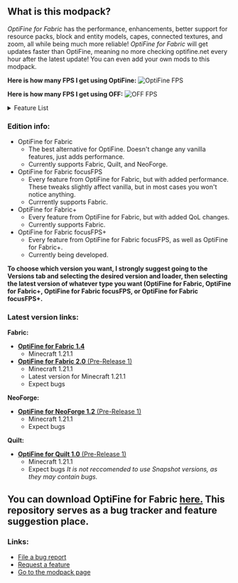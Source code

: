 ## **What is this modpack?**
_OptiFine for Fabric_ has the performance, enhancements, better support for resource packs, block and entity models, capes, connected textures, and zoom, all while being much more reliable! _OptiFine for Fabric_ will get updates faster than OptiFine, meaning no more checking optifine.net every hour after the latest update! You can even add your own mods to this modpack.


**Here is how many FPS I get using OptiFine:**
![OptiFine FPS](https://cdn.modrinth.com/data/cached_images/eab07d43b64748d5ef8af561a25573b312154374.png)

**Here is how many FPS I get using OFF:**
![OFF FPS](https://cdn.modrinth.com/data/cached_images/1395133b5ca39a174e3d5ae1ead1681dce7285c4.png)



<details>
<summary>Feature List</summary>

**This chart is a work in progress! It may not be completely accurate.**
|Feature:|OptiFine for Fabric|OptiFine for Fabric+|OptiFine for Fabric focusFPS|OptiFine for Fabric focusFPS+
|:-|:-:|:-:|:-:|:-:|
|Sodium|✔️|✔️|✔️|✔️|
|Dynamic Lights|✔️|✔️|✔️|✔️|
|Sodium Extras|✔️|✔️|✔️|✔️|
|Block Culling|✔️|✔️|✔️|✔️|
|Path Block Fix|✔️|✔️|✔️|✔️|
|Entity Model Support|✔️|✔️|✔️|✔️|
|Entity Texture Support|✔️|✔️|✔️|✔️|
|Custom Item Texture Support|✔️|✔️|✔️|✔️|
|Animated Item Support|✔️|✔️|✔️|✔️|
|Cape Support|✔️|✔️|✔️|✔️|
|Optimized Chunk Management Engine|✔️|✔️|✔️|✔️|
|Connected Textures|✔️|✔️|✔️|✔️|
|Enhanced Block Entities|✔️|✔️|✔️|✔️|
|Entity Culling|✔️|✔️|✔️|✔️|
|Custom Skybox Support|✔️|✔️|✔️|✔️|
|Overall Optimizations|✔️|✔️|✔️|✔️|
|Shader Support|✔️|✔️|✔️|✔️|
|Integrated Server Optimizations|✔️|✔️|✔️|✔️|
|Mod Menu|✔️|✔️|✔️|✔️|
|Resource Pack Shader Support|✔️|✔️|✔️|✔️|
|Enhanced Lighting Engine|✔️|✔️|✔️|✔️|
|Threading Optimizations|✔️|✔️|✔️|✔️|
|Zoom|✔️|✔️|✔️|✔️|
|Terrain Generation Optimizations|✔️|✔️|✔️|✔️|
|Custom GUI Support|✔️|✔️|✔️|✔️|
|Particle Culling|✔️|✔️|✔️|✔️|
|Async|✔️|✔️|✔️|✔️|
|Bed Model Optimizations|❌|❌|✔️|✔️|
|More Generation Optimizations|❌|❌|✔️|✔️|
|Dynamic FPS|❌|❌|✔️|✔️|
|Faster World Loading|❌|❌|✔️|✔️|
|Memory Leak Fixes|✔️|✔️|✔️|✔️|
|Ping Servers Faster|✔️|✔️|✔️|✔️|
|Faster Random Generator|❌|❌|✔️|✔️|
|Network Stack Optimizations|✔️|✔️|✔️|✔️|
|Faster Language Changing|✔️|✔️|✔️|✔️|
|Even More Culling|✔️|✔️|✔️|✔️|
|Sodium Extra|❌|❌|✔️|✔️|
|Resource Pack Caching|✔️|✔️|✔️|✔️|
|Better Performance on Servers|✔️|✔️|✔️|✔️|
|Connect to Servers Faster|✔️|✔️|✔️|✔️|
|Sodium Extra Information|❌|❌|✔️|✔️|
|Bug Fixes|❌|❌|✔️|✔️|
|Level of Detail Rendering|❌|❌|✔️|✔️|
|Quit While Minecraft is Loading|❌|❌|✔️|✔️|
|Skip Transitions|❌|❌|✔️|✔️|
|Connect to Bedrock Edition Servers|❌|❌|✔️|✔️|
|Connect to Minecraft Alpha Servers|❌|❌|✔️|✔️|
|Connect to Minecraft Beta Servers|❌|❌|✔️|✔️|
|Connect to Minecraft Classic Servers|❌|❌|✔️|✔️|
|Connect to Minecraft Snapshot Servers|❌|❌|✔️|✔️|
|Connect to any Server from Version 1.0.0-Latest|❌|❌|✔️|✔️|
</details>

### **Edition info:**
- OptiFine for Fabric
  - The best alternative for OptiFine. Doesn't change any vanilla features, just adds performance.
  - Currently supports Fabric, Quilt, and NeoForge.
- OptiFine for Fabric focusFPS
  - Every feature from OptiFine for Fabric, but with added performance. These tweaks slightly affect vanilla, but in most cases you won't notice anything.
  - Currrently supports Fabric.
- OptiFine for Fabric+
  - Every feature from OptiFine for Fabric, but with added QoL changes.
  - Currently supports Fabric.
- OptiFine for Fabric focusFPS+
  - Every feature from OptiFine for Fabric focusFPS, as well as OptiFine for Fabric+.
  - Currently being developed.

**To choose which version you want, I strongly suggest going to the Versions tab and selecting the desired version and loader, then selecting the latest version of whatever type you want (OptiFine for Fabric, OptiFine for Fabric+, OptiFine for Fabric focusFPS, or OptiFine for Fabric focusFPS+.**
### **Latest version links:**
**Fabric:**
- [**OptiFine for Fabric 1.4**](https://modrinth.com/modpack/optifine-for-fabric/version/1.4)
  - Minecraft 1.21.1
- [**OptiFine for Fabric 2.0** (Pre-Release 1)](https://modrinth.com/modpack/optifine-for-fabric/version/2.0-prerelease_1)
  - Minecraft 1.21.1
  - Latest version for Minecraft 1.21.1
  - Expect bugs

**NeoForge:**
- [**OptiFine for NeoForge 1.2** (Pre-Release 1)](https://modrinth.com/modpack/optifine-for-fabric/version/1.2-prerelease_1)
  - Minecraft 1.21.1
  - Expect bugs

**Quilt:**
- [**OptiFine for Quilt 1.0** (Pre-Release 1)](https://modrinth.com/modpack/optifine-for-fabric/version/1.0-rc_1)
  - Minecraft 1.21.1
  - Expect bugs
_It is not reccomended to use Snapshot versions, as they may contain bugs._


## **You can download OptiFine for Fabric [here.](https://modrinth.com/modpack/optifine-for-fabric) This repository serves as a bug tracker and feature suggestion place.**
### Links:
- [File a bug report](https://github.com/iFamished/OptiFine-for-Fabric/issues/new?template=bug_report.md) 
- [Request a feature](https://github.com/iFamished/OptiFine-for-Fabric/issues/new?template=feature_request.md)
- [Go to the modpack page](https://modrinth.com/modpack/optifine-for-fabric)
